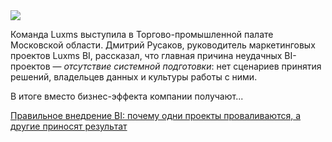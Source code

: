 <!--2025-08-14 14:28:43-->
<div class="yb">
  <div class="rss habr"><img src="https://habrastorage.org/getpro/habr/upload_files/6fa/c0a/d65/6fac0ad65af7279106c3f7e4a7e42b37.png" /><p>Команда Luxms выступила в Торгово-промышленной палате Московской области. Дмитрий Русаков, руководитель маркетинговых проектов Luxms BI, рассказал, что главная причина неудачных BI-проектов — <em>отсутствие системной подготовки</em>: нет сценариев принятия решений, владельцев данных и культуры работы с ними.</p><p>В итоге вместо бизнес-эффекта компании получают... <p class="titl"><a href="https://habr.com/ru/companies/luxms_bi/news/937260/?utm_source=habrahabr&utm_medium=rss&utm_campaign=937260">Правильное внедрение BI: почему одни проекты проваливаются, а другие приносят результат</a></p></div>
</div>
